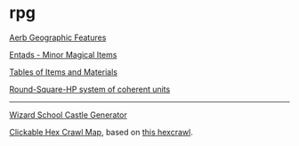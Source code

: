 # rpg

<!--[Periodic Table elemental planes](etymologyplanes)-->

[Aerb Geographic Features](continents)

[Entads - Minor Magical Items](entads)

[Tables of Items and Materials](stuff)

[Round-Square-HP system of coherent units](units)

---

[Wizard School Castle Generator](https://bacontime.github.io/doodads/autocastleCleaned.html)

[Clickable Hex Crawl Map](https://bacontime.github.io/doodads/mch.html), based on [this hexcrawl](https://coinsandscrolls.blogspot.com/2021/01/osr-massive-community-hexcrawl-complete.html).


